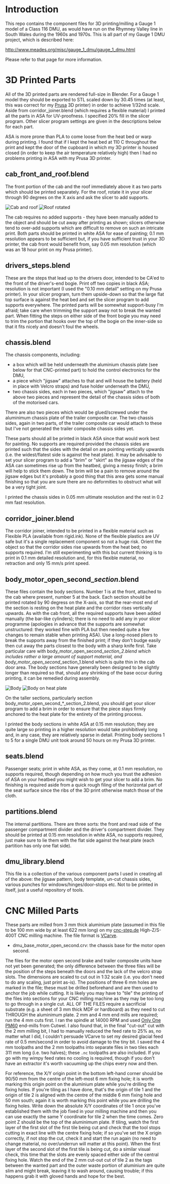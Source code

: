 # Introduction

This repo contains the component files for 3D printing/milling a Gauge 1 model of a Class 116 DMU, as would have run on the Rhymney Valley line in South Wales during the 1960s and 1970s.  This is all part of my Gauge 1 DMU project, which is described here:

http://www.meades.org/misc/gauge_1_dmu/gauge_1_dmu.html

Please refer to that page for more information.

# 3D Printed Parts
All of the 3D printed parts are rendered full-size in Blender.  For a Gauge 1 model they should be exported to STL scaled down by 30.45 times (at least, this was correct for my [Prusa](https://www.prusa3d.com/) 3D printer) in order to achieve 1/32nd scale.  Aside from corridor_joiner.blend (which requires a flexible material) I printed all the parts in ASA for UV-proofness.  I specified 20% fill in the slicer program.  Other slicer program settings are given in the descriptions below for each part.

ASA is more prone than PLA to come loose from the heat bed or warp during printing.  I found that if I kept the heat bed at 110 C throughout the print and kept the door of the cupboard in which my 3D printer is housed closed (in order to keep the air temperature relatively high) then I had no problems printing in ASA with my Prusa 3D printer.

## cab_front_and_roof.blend
The front portion of the cab and the roof immediately above it as two parts which should be printed separately.  For the roof, rotate it in your slicer through 90 degrees on the X axis and ask the slicer to add supports.

![Cab and roof](pics_for_readme/cab_front_and_roof_1.jpg)
![Roof rotated](pics_for_readme/cab_front_and_roof_2.jpg)

The cab requires no added supports - they have been manually added to the object and should be cut away after printing as shown; slicers otherwise tend to over-add supports which are difficult to remove on such an intricate print.  Both parts should be printed in white ASA for ease of painting; 0.1 mm resolution appears to be sufficient but, if you have sufficient trust in your 3D printer, the cab front would benefit from, say 0.05 mm resolution (which was an 18 hour print on my Prusa printer).

## drivers_steps.blend
These are the steps that lead up to the drivers door, intended to be CA'ed to the front of the driver's-end bogie.  Print off two copies in black ASA; resolution is not important (I used the "0.10 mm detail" setting on my Prusa printer).  In your slicer program, turn them upside-down so that the large flat top surface is against the heat bed and set the slicer program to add supports everywhere.  The printed parts will be somewhat support-busy I'm afraid; take care when trimming the support away not to break the wanted part.  When fitting the steps on either side of the front bogie you may need to trim the portion that hooks over the top of the bogie on the inner-side so that it fits nicely and doesn't foul the wheels.

## chassis.blend
The chassis components, including:
- a box which will be held underneath the aluminium chassis plate (see below for that CNC-printed part) to hold the control electronics for the DMU,
- a piece which "jigsaw" attaches to that and will house the battery (held in place with Velcro straps) and fuse holder underneath the DMU,
- two chassis sides, each in two pieces, which "jigsaw" attach to the above two pieces and represent the detail of the chassis sides of both of the motorised cars.

There are also two pieces which would be glued/screwed under the aluminimum chassis plate of the trailer composite car.  The two chassis sides, again in two parts, of the trailer composite car would attach to these but I've not generated the trailer composite chassis sides yet.

These parts should all be printed in black ASA since that would work best for painting.  No supports are required provided the chassis sides are printed such that the sides with the detail on are pointing vertically upwards (i.e. the widest/flatest side is against the heat plate).  It may be advisable to set your slicer program to add a "brim" or "skirt" as the jigsaw edges of the ASA can sometimes rise up from the heatbed, giving a messy finish; a brim will help to stick them down.  The brim will be a pain to remove around the jigsaw edges but it's probably a good thing that this area gets some manual finishing so that you are sure there are no deformities to obstruct what will be a very tight joint.

I printed the chassis sides in 0.05 mm ultimate resolution and the rest in 0.2 mm fast resolution.

## corridor_joiner.blend
The corridor joiner, intended to be printed in a flexible material such as Flexible PLA (available from rigid.ink).  None of the flexible plastics are UV safe but it's a single replacement component so not a huge risk.  Orient the object so that the corridor sides rise upwards from the heat bed; no supports required.  I'm still experimenting with this but current thinking is to print in 0.1 mm detailed resolution and, for this flexible material, no retraction and only 15 mm/s print speed.

## body_motor_open_second_*_section_*.blend
These files contain the body sections.  Number 1 is at the front, attached to the cab where present, number 5 at the back.  Each section should be printed rotated by 90 degress on the X-axis, so that the rear-most end of the section is resting on the heat plate and the corridor rises vertically upwards.  As with the cab front, all the required supports have been added manually (the bar-like cylinders); there is no need to add any in your slicer programme (apologies in advance that the supports are somewhat unstructured: they worked fine with PLA but then needed quite a few changes to remain stable when printing ASA).  Use a long-nosed pliers to break the supports away from the finished print; if they don't budge easily then cut away the parts closest to the body with a sharp knife first.  Take particular care with body_motor_open_second_*_section_2.blend which includes rather a large amount of support material, and body_motor_open_second_*_section_1.blend which is quite thin in the cab door area.  The body sections have generally been designed to be slightly longer than required so that, should any shrinking of the base occur during printing, it can be remedied during assembly.

![Body](pics_for_readme/body_1.jpg)
![Body on heat plate](pics_for_readme/body_2.jpg)

On the taller sections, particularly section body_motor_open_second_*_section_2.blend, you should get your slicer program to add a brim in order to ensure that the piece stays firmly anchored to the heat plate for the entirety of the printing process.

I printed the body sections in white ASA at 0.15 mm resolution; they are quite large so printing in a higher resolution would take prohibitively long and, in any case, they are relatively sparse in detail.  Printing body sections 1 to 5 for a single DMU unit took around 50 hours on my Prusa 3D printer.

## seats.blend
Passenger seats; print in white ASA, as they come, at 0.1 mm resolution, no supports required, though depending on how much you trust the adhesion of ASA on your heatbed you might wish to get your slicer to add a brim.  No finishing is required aside from a quick rough filing of the horizontal part of the seat surface since the ribs of the 3D print otherwise match those of the cloth.

## partitions.blend
The internal partitions.  There are three sorts: the front and read side of the passenger compartment divider and the driver's compartment divider.  They should be printed at 0.15 mm resolution in white ASA, no supports required, just make sure to lie them with the flat side against the heat plate (each partition has only one flat side).

## dmu_library.blend
This file is a collection of the various component parts I used in creating all of the above: the jigsaw pattern, body template, un-cut chassis sides, various punches for windows/hinges/door-stops etc.  Not to be printed in itself, just a useful repository of tools.

# CNC Milled Parts
These parts are milled from 3 mm thick aluminium plate (assumed in this file to be 100 mm wide by at least 622 mm long) on my [cnc-step.de](https://cnc.step.de) High-Z/S-400T CNC milling machine.  The file format is [VCarve](https://www.vectric.com/products/vcarve.htm).

* dmu_base_motor_open_second.crv: the chassis base for the motor open second.

The files for the motor open second brake and trailer composite units have not yet been generated; the only difference between the three files will be the position of the steps beneath the doors and the lack of the velcro strap slots.  The dimensions are scaled to cut out in 1:32 scale (i.e. you don't need to do any scaling, just print as-is).  The positions of three 6 mm holes are marked in the file; these must be drilled beforehand and are then used to anchor the job while cutting. It is likely you may have to "tile" the printing of the files into sections for your CNC milling machine as they may be too long to go through in a single cut. ALL OF THE FILES require a sacrificial substrate (e.g. a sheet of 3 mm thick MDF or hardboard) as they need to cut THROUGH the aluminimum plate.  2 mm and 4 mm end mills are required; run the 4 mm cuts first.  I ran the spindle at 14000 RPM and used [Only One PM60](https://www.cutwel.co.uk/milling-routing-and-sawing/general-purpose-milling-cutters/pm60-only-one-end-mills) end-mills from Cutwel.  I also found that, in the final "cut-out" cut with the 2 mm milling bit, I had to manually reduced the feed rate to 25% as, no matter what I did, I couldn't persuade VCarve to set my desired glacial feed rate of 0.5 mm/second in order to avoid damage to the tiny bit.  I saved the 4 mm toolpaths and the 2 mm toolpaths into separate files in two tiles each 311 mm long (i.e. two halves); these `.nc` toolpaths are also included.  If you go with my wimpy feed rates no cooling is required, though if you don't have an extractor it's worth vacuuming up the chips every now and then.

For reference, the X/Y origin point in the bottom left-hand corner should be 90/50 mm from the centre of the left-most 6 mm fixing hole; it is worth marking this origin point on the aluminium plate while you're drilling the fixing holes. If you're tiling as I have done, that's the origin of tile 1 and the origin of tile 2 is aligned with the centre of the middle 6 mm fixing hole and 50 mm south; again it is worth marking this point while you are drilling the fixing holes.  Write down the absolute X/Y coordinates of tile 1 once you've established them with the job fixed in your milling machine and then you can use exactly the same Y coordinate for tile 2 when the time comes.  Zero point Z should be the top of the aluminimum plate.  If tiling, watch the first layer of the first slot of the first tile being cut and check that the tool stops cutting in exact line with the centre fixing hole; if so you've set the X origin correctly, if not stop the cut, check it and start the run again (no need to change material, no over/underrun will matter at this point).  When the first layer of the second slot of the first tile is being cut, do a similar visual check, this time that the slots are evenly spaced either side of the central fixing hole.  Watch the end of the 2 mm cut-out cut of tile 2 as the tags between the wanted part and the outer waste portion of aluminium are quite slim and might break, leaving it to wash around, causing trouble; if this happens grab it with gloved hands and hope for the best.